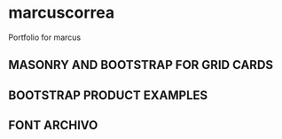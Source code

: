 # marcuscorrea
Portfolio for marcus

## MASONRY AND BOOTSTRAP FOR GRID CARDS

## BOOTSTRAP PRODUCT EXAMPLES

## FONT ARCHIVO
